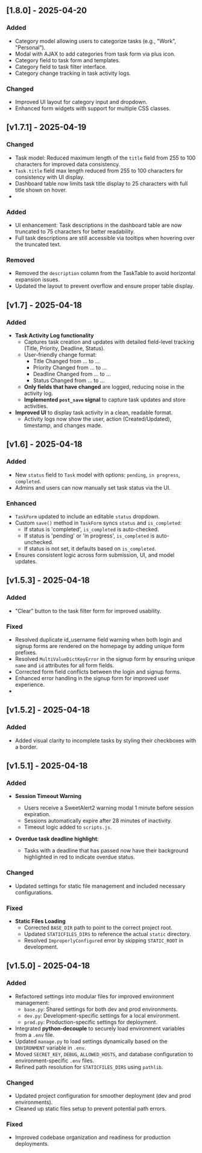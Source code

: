 ## [1.8.0] - 2025-04-20

### Added
- Category model allowing users to categorize tasks (e.g., "Work", "Personal").
- Modal with AJAX to add categories from task form via plus icon.
- Category field to task form and templates.
- Category field to task filter interface.
- Category change tracking in task activity logs.

### Changed
- Improved UI layout for category input and dropdown.
- Enhanced form widgets with support for multiple CSS classes.

## [v1.7.1] - 2025-04-19
### Changed
- Task model: Reduced maximum length of the `title` field from 255 to 100 characters for improved data consistency.
- `Task.title` field max length reduced from 255 to 100 characters for consistency with UI display.
- Dashboard table now limits task title display to 25 characters with full title shown on hover.
- 
### Added
- UI enhancement: Task descriptions in the dashboard table are now truncated to 75 characters for better readability.
- Full task descriptions are still accessible via tooltips when hovering over the truncated text.

### Removed
- Removed the `description` column from the TaskTable to avoid horizontal expansion issues.
- Updated the layout to prevent overflow and ensure proper table display.

## [v1.7] - 2025-04-18
### Added
- **Task Activity Log functionality**
  - Captures task creation and updates with detailed field-level tracking (Title, Priority, Deadline, Status).
  - User-friendly change format:
    - Title Changed from ... to ...
    - Priority Changed from ... to ...
    - Deadline Changed from ... to ...
    - Status Changed from ... to ...
  - **Only fields that have changed** are logged, reducing noise in the activity log.
  - **Implemented `post_save` signal** to capture task updates and store activities.
- **Improved UI** to display task activity in a clean, readable format.
  - Activity logs now show the user, action (Created/Updated), timestamp, and changes made.

## [v1.6] - 2025-04-18
### Added
- New `status` field to `Task` model with options: `pending`, `in progress`, `completed`.
- Admins and users can now manually set task status via the UI.

### Enhanced
- `TaskForm` updated to include an editable `status` dropdown.
- Custom `save()` method in `TaskForm` syncs `status` and `is_completed`:
  - If status is 'completed', `is_completed` is auto-checked.
  - If status is 'pending' or 'in progress', `is_completed` is auto-unchecked.
  - If status is not set, it defaults based on `is_completed`.
- Ensures consistent logic across form submission, UI, and model updates.

## [v1.5.3] - 2025-04-18
### Added
- "Clear" button to the task filter form for improved usability.

### Fixed
- Resolved duplicate id_username field warning when both login and signup forms are rendered on the homepage by adding unique form prefixes.
- Resolved `MultiValueDictKeyError` in the signup form by ensuring unique `name` and `id` attributes for all form fields.
- Corrected form field conflicts between the login and signup forms.
- Enhanced error handling in the signup form for improved user experience.
- 
## [v1.5.2] - 2025-04-18
### Added
- Added visual clarity to incomplete tasks by styling their checkboxes with a border.

## [v1.5.1] - 2025-04-18

### Added
- **Session Timeout Warning**
  - Users receive a SweetAlert2 warning modal 1 minute before session expiration.
  - Sessions automatically expire after 28 minutes of inactivity.
  - Timeout logic added to `scripts.js`.

- **Overdue task deadline highlight**: 
  - Tasks with a deadline that has passed now have their background highlighted in red to indicate overdue status.

### Changed
- Updated settings for static file management and included necessary configurations.

### Fixed
- **Static Files Loading**
  - Corrected `BASE_DIR` path to point to the correct project root.
  - Updated `STATICFILES_DIRS` to reference the actual `static` directory.
  - Resolved `ImproperlyConfigured` error by skipping `STATIC_ROOT` in development.

## [v1.5.0] - 2025-04-18

### Added
- Refactored settings into modular files for improved environment management:
  - `base.py`: Shared settings for both dev and prod environments.
  - `dev.py`: Development-specific settings for a local environment.
  - `prod.py`: Production-specific settings for deployment.
- Integrated **python-decouple** to securely load environment variables from a `.env` file.
- Updated `manage.py` to load settings dynamically based on the `ENVIRONMENT` variable in `.env`.
- Moved `SECRET_KEY`, `DEBUG`, `ALLOWED_HOSTS`, and database configuration to environment-specific `.env` files.
- Refined path resolution for `STATICFILES_DIRS` using `pathlib`.

### Changed
- Updated project configuration for smoother deployment (dev and prod environments).
- Cleaned up static files setup to prevent potential path errors.

### Fixed
- Improved codebase organization and readiness for production deployments.

